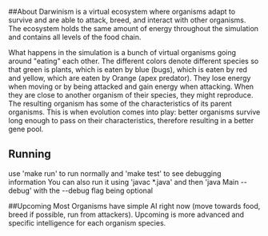##About
Darwinism is a virtual ecosystem where organisms adapt to survive and are able to attack, breed, and interact with other organisms. The ecosystem holds the same amount of energy throughout the simulation and contains all levels of the food chain.

What happens in the simulation is a bunch of virtual organisms going around "eating" each other. The different colors denote different species so that green is plants, which is eaten by blue (bugs), which is eaten by red and yellow, which are eaten by Orange (apex predator). They lose energy when moving or by being attacked and gain energy when attacking. When they are close to another organism of their species, they might reproduce. The resulting organism has some of the characteristics of its parent organisms. This is when evolution comes into play:  better organisms survive long enough to pass on their characteristics, therefore resulting in a better gene pool.

## Running
use 'make run' to run normally and 'make test' to see debugging information
You can also run it using 'javac *.java' and then 'java Main --debug'
with the --debug flag being optional

##Upcoming
Most Organisms have simple AI right now (move towards food, breed if possible, run from attackers). Upcoming is more advanced and specific intelligence for each organism species.
